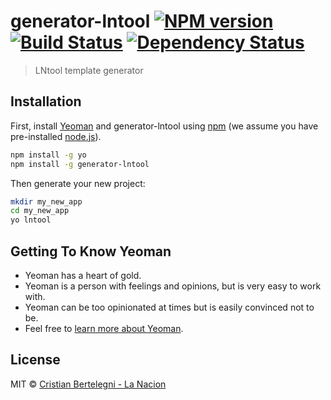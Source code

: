 # generator-lntool [![NPM version][npm-image]][npm-url] [![Build Status][travis-image]][travis-url] [![Dependency Status][daviddm-image]][daviddm-url]
> LNtool template generator 

## Installation

First, install [Yeoman](http://yeoman.io) and generator-lntool using [npm](https://www.npmjs.com/) (we assume you have pre-installed [node.js](https://nodejs.org/)).

```bash
npm install -g yo
npm install -g generator-lntool
```

Then generate your new project:

```bash
mkdir my_new_app
cd my_new_app
yo lntool
```

## Getting To Know Yeoman

 * Yeoman has a heart of gold.
 * Yeoman is a person with feelings and opinions, but is very easy to work with.
 * Yeoman can be too opinionated at times but is easily convinced not to be.
 * Feel free to [learn more about Yeoman](http://yeoman.io/).

## License

MIT © [Cristian Bertelegni - La Nacion]()


[npm-image]: https://badge.fury.io/js/generator-lntool.svg
[npm-url]: https://npmjs.org/package/generator-lntool
[travis-image]: https://travis-ci.org/LNtools/generator-lntool.svg?branch=master
[travis-url]: https://travis-ci.org/LNtools/generator-lntool
[daviddm-image]: https://david-dm.org/LNtools/generator-lntool.svg?theme=shields.io
[daviddm-url]: https://david-dm.org/LNtools/generator-lntool
